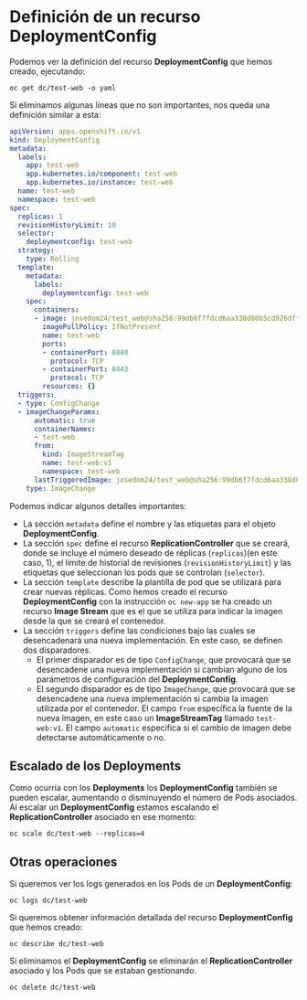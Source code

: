 # Definición de un recurso DeploymentConfig

Podemos ver la definición del recurso **DeploymentConfig** que hemos creado, ejecutando:

    oc get dc/test-web -o yaml

Si eliminamos algunas líneas que no son importantes, nos queda una definición similar a esta:

```yaml
apiVersion: apps.openshift.io/v1
kind: DeploymentConfig
metadata:
  labels:
    app: test-web
    app.kubernetes.io/component: test-web
    app.kubernetes.io/instance: test-web
  name: test-web
  namespace: test-web
spec:
  replicas: 1
  revisionHistoryLimit: 10
  selector:
    deploymentconfig: test-web
  strategy:
    type: Rolling
  template:
    metadata:
      labels:
        deploymentconfig: test-web
    spec:
      containers:
      - image: josedom24/test_web@sha256:99db6f7fdcd6aa338d80b5cd926dff8bae50062c49f82c79a3d67d048efb13a4
        imagePullPolicy: IfNotPresent
        name: test-web
        ports:
        - containerPort: 8080
          protocol: TCP
        - containerPort: 8443
          protocol: TCP
        resources: {}
  triggers:
  - type: ConfigChange
  - imageChangeParams:
      automatic: true
      containerNames:
      - test-web
      from:
        kind: ImageStreamTag
        name: test-web:v1
        namespace: test-web
      lastTriggeredImage: josedom24/test_web@sha256:99db6f7fdcd6aa338d80b5cd926dff8bae50062c49f82c79a3d67d048efb13a4
    type: ImageChange
```

Podemos indicar algunos detalles importantes:

* La sección `metadata` define el nombre y las etiquetas para el objeto **DeploymentConfig**. 
* La sección `spec` define el recurso **ReplicationController** que se creará, donde se incluye  el número deseado de réplicas (`replicas`)(en este caso, 1), el límite de historial de revisiones (`revisionHistoryLimit`) y las etiquetas que seleccionan los pods que se controlan (`selector`).
* La sección `template` describe la plantilla de pod que se utilizará para crear nuevas réplicas. Como hemos creado el recurso **DeploymentConfig** con la instrucción `oc new-app` se ha creado un recurso **Image Stream** que es el que se utiliza para indicar la imagen desde la que se creará el contenedor.
* La sección `triggers` define las condiciones bajo las cuales se desencadenará una nueva implementación. En este caso, se definen dos disparadores. 
    * El primer disparador es de tipo `ConfigChange`, que provocará que se desencadene una nueva implementación si cambian alguno de los parámetros de configuración del **DeploymentConfig**. 
    * El segundo disparador es de tipo `ImageChange`, que provocará que se desencadene una nueva implementación si cambia la imagen utilizada por el contenedor. El campo `from` especifica la fuente de la nueva imagen, en este caso un **ImageStreamTag** llamado `test-web:v1`. El campo `automatic` especifica si el cambio de imagen debe detectarse automáticamente o no.


## Escalado de los Deployments

Como ocurría con los **Deployments** los **DeploymentConfig** también se pueden escalar, aumentando o disminuyendo el número de Pods asociados. Al escalar un **DeploymentConfig** estamos escalando el **ReplicationController** asociado en ese momento:

    oc scale dc/test-web --replicas=4

## Otras operaciones

Si queremos ver los logs generados en los Pods de un **DeploymentConfig**:

    oc logs dc/test-web

Si queremos obtener información detallada del recurso **DeploymentConfig** que hemos creado:

    oc describe dc/test-web

Si eliminamos el **DeploymentConfig** se eliminarán el **ReplicationController** asociado y los Pods que se estaban gestionando.

    oc delete dc/test-web

